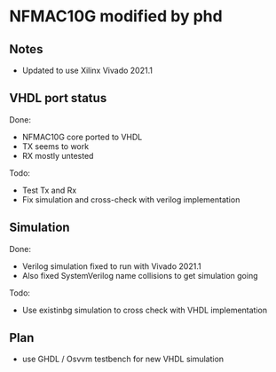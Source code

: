 # NFMAC10G modified by phd

## Notes
- Updated to use Xilinx Vivado 2021.1

## VHDL port status
Done:
- NFMAC10G core ported to VHDL
- TX seems to work
- RX mostly untested

Todo:
- Test Tx and Rx
- Fix simulation and cross-check with verilog implementation

## Simulation
Done:
- Verilog simulation fixed to run with Vivado 2021.1
- Also fixed SystemVerilog name collisions to get simulation going

Todo:
- Use existinbg simulation to cross check with VHDL implementation

## Plan
- use GHDL / Osvvm testbench for new VHDL simulation
